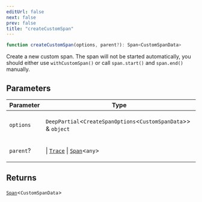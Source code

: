 ```yaml
---
editUrl: false
next: false
prev: false
title: "createCustomSpan"
---
```


```ts
function createCustomSpan(options, parent?): Span<CustomSpanData>
```

Create a new custom span. The span will not be started automatically, you should either use
`withCustomSpan()` or call `span.start()` and `span.end()` manually.

## Parameters

<table>
<thead>
<tr>
<th>Parameter</th>
<th>Type</th>
</tr>
</thead>
<tbody>
<tr>
<td>

`options`

</td>
<td>

`DeepPartial`\<`CreateSpanOptions`\<`CustomSpanData`\>\> & `object`

</td>
</tr>
<tr>
<td>

`parent`?

</td>
<td>

 \| [`Trace`](/openai-agents-js/openai/agents-core/classes/trace/) \| [`Span`](/openai-agents-js/openai/agents-core/classes/span/)\<`any`\>

</td>
</tr>
</tbody>
</table>

## Returns

[`Span`](/openai-agents-js/openai/agents-core/classes/span/)\<`CustomSpanData`\>
